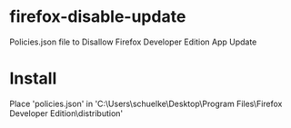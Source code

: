 # firefox-disable-update
Policies.json file to Disallow Firefox Developer Edition App Update

# Install

Place 'policies.json' in 'C:\Users\schuelke\Desktop\Program Files\Firefox Developer Edition\distribution'
